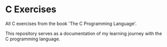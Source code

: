 # C Exercises

All C exercises from the book 'The C Programming Language'.

This repository serves as a documentation of my learning journey with the C programming language.
